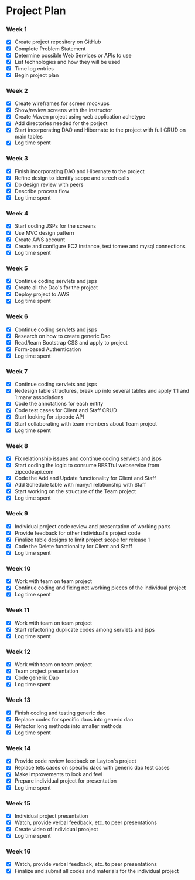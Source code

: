 # Project Plan

### Week 1
- [X] Create project repository on GitHub
- [X] Complete Problem Statement
- [X] Determine possible Web Services or APIs to use
- [X] List technologies and how they will be used
- [X] Time log entries
- [X] Begin project plan

### Week 2
- [X] Create wireframes for screen mockups
- [X] Show/review screens with the instructor
- [X] Create Maven project using web application achetype
- [X] Add directories needed for the porject
- [X] Start incorporating DAO and Hibernate to the project with full CRUD on main tables
- [X] Log time spent

### Week 3
- [X] Finish incorporating DAO and Hibernate to the project
- [X] Refine design to identify scope and strech calls
- [X] Do design review with peers
- [X] Describe process flow
- [X] Log time spent

### Week 4
- [X] Start coding JSPs for the screens
- [X] Use MVC design pattern
- [X] Create AWS account
- [X] Create and configure EC2 instance, test tomee and mysql connections
- [X] Log time spent

### Week 5
- [X] Continue coding servlets and jsps
- [X] Create all the Dao's for the project
- [X] Deploy project to AWS  
- [X] Log time spent

### Week 6
- [X] Continue coding servlets and jsps
- [X] Research on how to create generic Dao
- [X] Read/learn Bootstrap CSS and apply to project
- [X] Form-based Authentication
- [X] Log time spent

### Week 7
- [X] Continue coding servlets and jsps
- [X] Redesign table structures, break up into several tables and apply 1:1 and 1:many associations 
- [X] Code the annotations for each entity 
- [X] Code test cases for Client and Staff CRUD 
- [X] Start looking for zipcode API
- [X] Start collaborating with team members about Team project
- [X] Log time spent

### Week 8
- [X] Fix relationship issues and continue coding servlets and jsps
- [X] Start coding the logic to consume RESTful webservice from zipcodeapi.com 
- [X] Code the Add and Update functionality for Client and Staff 
- [X] Add Schedule table with many:1 relationship with Staff
- [X] Start working on the structure of the Team project
- [X] Log time spent

### Week 9
- [X] Individual project code review and presentation of working parts
- [X] Provide feedback for other individual's project code 
- [X] Finalize table designs to limit project scope for release 1
- [X] Code the Delete functionality for Client and Staff 
- [X] Log time spent

### Week 10
- [X] Work with team on team project
- [X] Continue coding and fixing not working pieces of the individual project
- [X] Log time spent

### Week 11
- [X] Work with team on team project
- [X] Start refactoring duplicate codes among servlets and jsps
- [X] Log time spent

### Week 12
- [X] Work with team on team project
- [X] Team project presentation 
- [X] Code generic Dao 
- [X] Log time spent

### Week 13
- [X] Finish coding and testing generic dao
- [X] Replace codes for specific daos into generic dao
- [X] Refactor long methods into smaller methods 
- [X] Log time spent

### Week 14
- [X] Provide code review feedback on Layton's project 
- [X] Replace tets cases on specific daos with generic dao test cases
- [X] Make improvements to look and feel
- [X] Prepare individual project for presentation
- [X] Log time spent

### Week 15
- [X] Individual project presentation
- [X] Watch, provide verbal feedback, etc. to peer presentations
- [X] Create video of individual prooject
- [X] Log time spent

### Week 16
- [X] Watch, provide verbal feedback, etc. to peer presentations
- [X] Finalize and submit all codes and materials for the individual project
